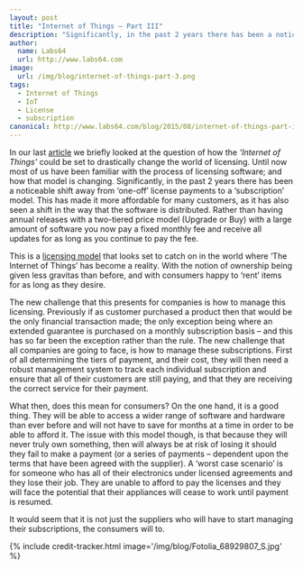 ```yaml
---
layout: post
title: "Internet of Things – Part III"
description: "Significantly, in the past 2 years there has been a noticeable shift away from ‘one-off’ license payments to a ‘subscription’ model"
author:
  name: Labs64
  url: http://www.labs64.com
image:
  url: /img/blog/internet-of-things-part-3.png
tags:
  - Internet of Things
  - IoT
  - License
  - subscription
canonical: http://www.labs64.com/blog/2015/08/internet-of-things-part-iii/
---
```

In our last [article](/blog/2015/08/07/internet-of-things-part-ii/) we briefly looked at the question of how the _&#8216;Internet of Things&#8217;_ could be set to drastically change the world of licensing. Until now most of us have been familiar with the process of licensing software; and how that model is changing. Significantly, in the past 2 years there has been a noticeable shift away from &#8216;one-off&#8217; license payments to a &#8216;subscription&#8217; model. This has made it more affordable for many customers, as it has also seen a shift in the way that the software is distributed. Rather than having annual releases with a two-tiered price model (Upgrade or Buy) with a large amount of software you now pay a fixed monthly fee and receive all updates for as long as you continue to pay the fee.

This is a [licensing model](/licensing-models/) that looks set to catch on in the world where &#8216;The Internet of Things&#8217; has become a reality. With the notion of ownership being given less gravitas than before, and with consumers happy to &#8216;rent&#8217; items for as long as they desire.

The new challenge that this presents for companies is how to manage this licensing. Previously if as customer purchased a product then that would be the only financial transaction made; the only exception being where an extended guarantee is purchased on a monthly subscription basis &#8211; and this has so far been the exception rather than the rule. The new challenge that all companies are going to face, is how to manage these subscriptions. First of all determining the tiers of payment, and their cost, they will then need a robust management system to track each individual subscription and ensure that all of their customers are still paying, and that they are receiving the correct service for their payment.

What then, does this mean for consumers? On the one hand, it is a good thing. They will be able to access a wider range of software and hardware than ever before and will not have to save for months at a time in order to be able to afford it. The issue with this model though, is that because they will never truly own something, then will always be at risk of losing it should they fail to make a payment (or a series of payments &#8211; dependent upon the terms that have been agreed with the supplier). A &#8216;worst case scenario&#8217; is for someone who has all of their electronics under licensed agreements and they lose their job. They are unable to afford to pay the licenses and they will face the potential that their appliances will cease to work until payment is resumed.

It would seem that it is not just the suppliers who will have to start managing their subscriptions, the consumers will to.

{% include credit-tracker.html image='/img/blog/Fotolia_68929807_S.jpg' %}
